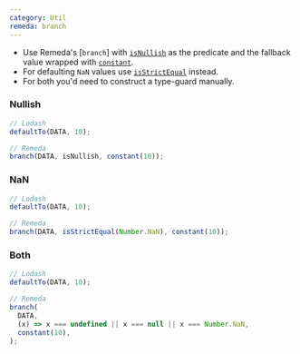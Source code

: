 ```yaml
---
category: Util
remeda: branch
---
```


- Use Remeda's [`branch`] with [`isNullish`](/docs#isNullish) as the predicate
  and the fallback value wrapped with [`constant`](/docs#constant).
- For defaulting `NaN` values use [`isStrictEqual`](/docs#isStrictEqual)
  instead.
- For both you'd need to construct a type-guard manually.

### Nullish

```ts
// Lodash
defaultTo(DATA, 10);

// Remeda
branch(DATA, isNullish, constant(10));
```

### NaN

```ts
// Lodash
defaultTo(DATA, 10);

// Remeda
branch(DATA, isStrictEqual(Number.NaN), constant(10));
```

### Both

```ts
// Lodash
defaultTo(DATA, 10);

// Remeda
branch(
  DATA,
  (x) => x === undefined || x === null || x === Number.NaN,
  constant(10),
);
```
